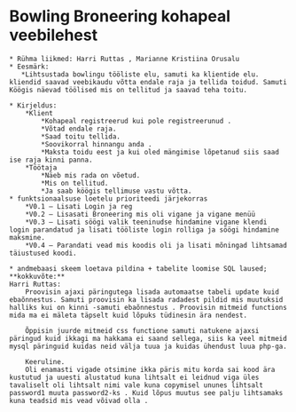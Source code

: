 # Bowling Broneering kohapeal veebilehest




    * Rühma liikmed: Harri Ruttas , Marianne Kristiina Orusalu
    * Eesmärk: 
       *Lihtsustada bowlingu tööliste elu, samuti ka klientide elu. kliendid saavad veebikaudu võtta endale raja ja tellida toidud. Samuti Köögis näevad töölised mis on tellitud ja saavad teha toitu.

    * Kirjeldus: 
		*Klient
			*Kohapeal registreerud kui pole registreerunud .
			*Võtad endale raja. 
			*Saad toitu tellida.
			*Soovikorral hinnangu anda .
			*Maksta toidu eest ja kui oled mängimise lõpetanud siis saad ise raja kinni panna.
		*Töötaja
			*Näeb mis rada on võetud.
			*Mis on tellitud.
			*Ja saab köögis tellimuse vastu võtta.
    * funktsionaalsuse loetelu prioriteedi järjekorras
		*V0.1 – Lisati Login ja reg
		*V0.2 – Lisasati Broneering mis oli vigane ja vigane menüü
		*V0.3 – Lisati söögi valik teeninudse hindamine vigane klendi login parandatud ja lisati tööliste login rolliga ja söögi hindamine maksmine.
		*V0.4 – Parandati vead mis koodis oli ja lisati mõningad lihtsamad täiustused koodi.

    * andmebaasi skeem loetava pildina + tabelite loomise SQL laused;
	**kokkuvõte:**
	Harri Ruttas:
		Proovisin ajaxi päringutega lisada automaatse tabeli update kuid ebaõnnestus. Samuti proovisin ka lisada radadest pildid mis muutuksid halliks kui on kinni -samuti ebaõnnestus . Proovisin mitmeid functions mida ma ei mäleta täpselt kuid lõpuks tüdinesin ära nendest.

		Õppisin juurde mitmeid css functione samuti natukene ajaxsi päringud kuid ikkagi ma hakkama ei saand sellega, siis ka veel mitmeid mysql päringuid kuidas neid välja tuua ja kuidas ühendust luua php-ga. 

		Keeruline.
		Oli enamasti vigade otsimine ikka päris mitu korda sai kood ära kustutud ja uuesti alustatud kuna lihtsalt ei leidnud viga üles tavaliselt oli lihtsalt nimi vale kuna copymisel ununes lihtsalt password1 muuta password2-ks . Kuid lõpus muutus see palju lihtsamaks kuna teadsid mis vead võivad olla .





